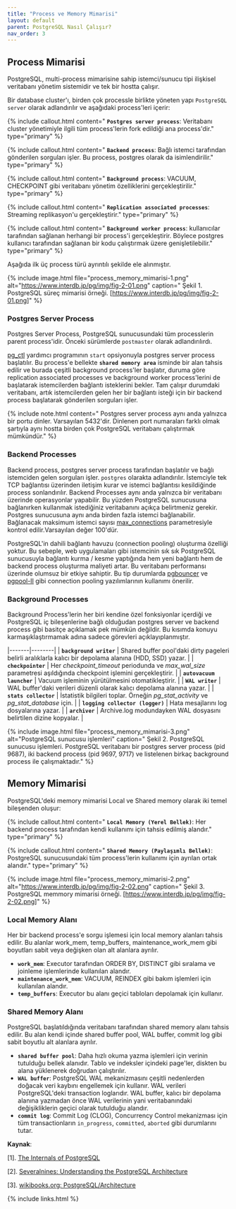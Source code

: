 ```yaml
---
title: "Process ve Memory Mimarisi"
layout: default
parent: PostgreSQL Nasıl Çalışır?
nav_order: 3
---
```



## Process Mimarisi

PostgreSQL, multi-process mimarisine sahip istemci/sunucu tipi ilişkisel veritabanı yönetim sistemidir ve tek bir hostta çalışır.

Bir database cluster'ı, birden çok processle birlikte yöneten yapı `PostgreSQL server` olarak adlandırılır ve aşağıdaki process'leri içerir:

{% include callout.html content=" **`Postgres server process`**: Veritabanı cluster yönetimiyle ilgili tüm process'lerin fork edildiği ana process'dir." type="primary" %}

{% include callout.html content=" **`Backend process`**: Bağlı istemci tarafından gönderilen sorguları işler. Bu process, postgres olarak da isimlendirilir." type="primary" %}

{% include callout.html content=" **`Background process`**: VACUUM, CHECKPOINT gibi veritabanı yönetim özelliklerini  gerçekleştirilir." type="primary" %}

{% include callout.html content=" **`Replication associated processes`**: Streaming replikasyon'u gerçekleştirir." type="primary" %}

{% include callout.html content=" **`Background worker process`**: kullanıcılar tarafından sağlanan herhangi bir process'i gerçekleştirir. Böylece postgres kullanıcı tarafından sağlanan bir kodu çalıştırmak üzere genişletilebilir." type="primary" %}

Aşağıda ilk üç process türü ayrıntılı şekilde ele alınmıştır.

{% include image.html file="process_memory_mimarisi-1.png" alt="https://www.interdb.jp/pg/img/fig-2-01.png" caption=" Şekil 1. PostgreSQL süreç mimarisi örneği. [https://www.interdb.jp/pg/img/fig-2-01.png]" %}

### Postgres Server Process

Postgres Server Process, PostgreSQL sunucusundaki tüm processlerin parent process'idir. Önceki sürümlerde `postmaster` olarak adlandırılırdı.

[pg_ctl](https://www.postgresql.org/docs/9.5/app-pg-ctl.html) yardımcı programının `start` opsiyonuyla postgres server process  başlatılır. Bu process'e bellekte **`shared memory area`** isminde bir alan tahsis edilir ve burada çeşitli background process'ler başlatır, duruma göre replication associated processes ve background worker process'lerini de başlatarak istemcilerden bağlantı isteklerini bekler. Tam çalışır durumdaki veritabanı, artık istemcilerden gelen her bir bağlantı isteği için bir backend process başlatarak gönderilen sorguları işler.

{% include note.html content=" Postgres server process aynı anda yalnızca bir portu dinler. Varsayılan 5432'dir. Dinlenen port numaraları farklı olmak şartıyla aynı hostta birden çok PostgreSQL veritabanı çalıştırmak mümkündür." %}

### Backend Processes

Backend process, postgres server process tarafından başlatılır ve bağlı istemciden gelen sorguları işler. `postgres` olarakta adlandırılır. İstemciyle tek TCP bağlantısı üzerinden iletişim kurar ve istemci bağlantısı kesildiğinde process sonlandırılır. Backend Processes aynı anda yalnızca bir veritabanı üzerinde operasyonlar yapabilir. Bu yüzden PostgreSQL sunucusuna bağlanırken kullanmak istediğiniz veritabanını açıkça belirtmeniz gerekir. Postgres sunucusuna aynı anda birden fazla istemci bağlanabilir. Bağlanacak maksimum istemci sayısı [max_connections](mydoc_baglantilar_kimlik_dogrulama.html) parametresiyle kontrol edilir.Varsayılan değer 100'dür.

PostgreSQL'in dahili bağlantı havuzu (connection pooling) oluşturma özelliği yoktur. Bu sebeple, web uygulamaları gibi istemcinin sık sık PostgreSQL sunucusuyla bağlantı kurma / kesme yaptığında hem yeni bağlantı hem de backend process oluşturma maliyeti artar. Bu veritabanı performansı üzerinde olumsuz bir etkiye sahiptir. Bu tip durumlarda [pgbouncer](mydoc_pgbouncer.html) ve [pgpool-II](mydoc_pgpool.html) gibi connection pooling yazılımlarının kullanımı önerilir.

### Background Processes

Background Process'lerin her biri kendine özel fonksiyonlar içerdiği ve PostgreSQL iç bileşenlerine bağlı olduğudan postgres server ve backend process gibi basitçe açıklamak pek mümkün değildir. Bu kısımda konuyu karmaşıklaştırmamak adına sadece görevleri açıklayıplanmıştır.

|-------|--------|
| **`background writer`** | Shared buffer pool'daki dirty pageleri belirli aralıklarla kalıcı bir depolama alanına (HDD, SSD) yazar. |
| **`checkpointer`** | Her *checkpoint_timeout* periodunda ve *max_wal_size* parametresi aşıldığında checkpoint işlemini gerçekleştirir. |
| **`autovacuum launcher`** | Vacuum işleminin yürütülmesini otomatikleştirir. |
| **`WAL writer`** | WAL buffer'daki verileri düzenli olarak kalıcı depolama alanına yazar. |
| **`stats collector`** | İstatistik bilgileri toplar. Örneğin *pg_stat_activity* ve *pg_stat_database* için. |
| **`logging collector (logger)`** | Hata mesajlarını log dosyalarına yazar. |
| **`archiver`** | Archive.log modundayken WAL dosyasını belirtilen dizine kopyalar. |

{% include image.html file="process_memory_mimarisi-3.png" alt="PostgreSQL sunucusu işlemleri" caption=" Şekil 2. PostgreSQL sunucusu işlemleri. PostgreSQL veritabanı bir postgres server process (pid 9687), iki backend process (pid 9697, 9717) ve listelenen birkaç background process ile çalışmaktadır." %}

## Memory Mimarisi

PostgreSQL'deki memory mimarisi Local ve Shared memory olarak iki temel bileşenden oluşur:

{% include callout.html content=" **`Local Memory (Yerel Bellek)`**: Her backend process tarafından kendi kullanımı için tahsis edilmiş alandır." type="primary" %}

{% include callout.html content=" **`Shared Memory (Paylaşımlı Bellek)`**: PostgreSQL sunucusundaki tüm process'lerin kullanımı için ayrılan ortak alandır." type="primary" %}

{% include image.html file="process_memory_mimarisi-2.png" alt="https://www.interdb.jp/pg/img/fig-2-02.png" caption=" Şekil 3. PostgreSQL memmory mimarisi örneği. [https://www.interdb.jp/pg/img/fig-2-02.png]" %}

### Local Memory Alanı

Her bir backend process'e sorgu işlemesi için local memory alanları tahsis edilir. Bu alanlar work_mem,  temp_buffers, maintenance_work_mem gibi boyutları sabit veya değişken olan alt alanlara ayrılır.

- **`work_mem`**: Executor tarafından ORDER BY, DISTINCT gibi sıralama ve joinleme işlemlerinde kullanılan alandır.
- **`maintenance_work_mem`**: VACUUM, REINDEX gibi bakım işlemleri için kullanılan alandır.
- **`temp_buffers`**: Executor bu alanı geçici tabloları depolamak için kullanır.

### Shared Memory Alanı

PostgreSQL başlatıldığında veritabanı tarafından shared memory alanı tahsis edilir. Bu alan kendi içinde shared buffer pool, WAL buffer, commit log gibi sabit boyutlu alt alanlara ayrılır.

- **`shared buffer pool`**: Daha hızlı okuma yazma işlemleri için verinin tutulduğu bellek alanıdır. Tablo ve indeksler içindeki page'ler, diskten bu alana yüklenerek doğrudan çalıştırılır.
- **`WAL buffer`**: PostgreSQL WAL mekanizmasını çeşitli nedenlerden doğacak veri kaybını engellemek için kullanır. WAL verileri PostgreSQL'deki transaction loglarıdır. WAL buffer, kalıcı bir depolama alanına yazmadan önce WAL verilerinin yani veritabanındaki değişikliklerin geçici olarak tutulduğu alandır.
- **`commit log`**: Commit Log (CLOG), Concurrency Control mekanizması için tüm transactionların `in_progress`, `committed`, `aborted` gibi durumlarını tutar.

**Kaynak**:

[1]. [The Internals of PostgreSQL](https://www.interdb.jp/pg/pgsql02.html)

[2]. [Severalnines: Understanding the PostgreSQL Architecture](https://severalnines.com/database-blog/understanding-postgresql-architecture)

[3]. [wikibooks.org: PostgreSQL/Architecture](https://en.wikibooks.org/wiki/PostgreSQL/Architecture)

{% include links.html %}
